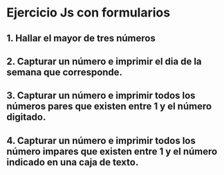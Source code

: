 # Ejercicio Js con formularios

## 1. Hallar el mayor de tres números

## 2. Capturar un número e imprimir el dia de la semana que corresponde.

## 3. Capturar un número e imprimir todos los números pares que existen entre 1 y el número digitado.

## 4. Capturar un número e imprimir todos los número impares que existen entre 1 y el número indicado en una caja de texto.